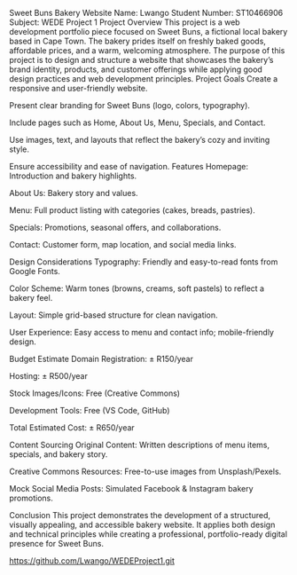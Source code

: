 Sweet Buns Bakery Website
Name: Lwango
Student Number: ST10466906
Subject: WEDE Project 1
Project Overview
This project is a web development portfolio piece focused on Sweet Buns, a fictional local bakery based in Cape Town. The bakery prides itself on freshly baked goods, affordable prices, and a warm, welcoming atmosphere.
The purpose of this project is to design and structure a website that showcases the bakery’s brand identity, products, and customer offerings while applying good design practices and web development principles.
Project Goals
Create a responsive and user-friendly website.

Present clear branding for Sweet Buns (logo, colors, typography).

Include pages such as Home, About Us, Menu, Specials, and Contact.

Use images, text, and layouts that reflect the bakery’s cozy and inviting style.

Ensure accessibility and ease of navigation.
 Features
Homepage: Introduction and bakery highlights.


About Us: Bakery story and values.


Menu: Full product listing with categories (cakes, breads, pastries).


Specials: Promotions, seasonal offers, and collaborations.


Contact: Customer form, map location, and social media links.


Design Considerations
Typography: Friendly and easy-to-read fonts from Google Fonts.


Color Scheme: Warm tones (browns, creams, soft pastels) to reflect a bakery feel.


Layout: Simple grid-based structure for clean navigation.


User Experience: Easy access to menu and contact info; mobile-friendly design.


Budget Estimate
Domain Registration: ± R150/year


Hosting: ± R500/year


Stock Images/Icons: Free (Creative Commons)


Development Tools: Free (VS Code, GitHub)


Total Estimated Cost: ± R650/year

Content Sourcing
Original Content: Written descriptions of menu items, specials, and bakery story.


Creative Commons Resources: Free-to-use images from Unsplash/Pexels.


Mock Social Media Posts: Simulated Facebook & Instagram bakery promotions.


 Conclusion
This project demonstrates the development of a structured, visually appealing, and accessible bakery website. It applies both design and technical principles while creating a professional, portfolio-ready digital presence for Sweet Buns.

https://github.com/Lwango/WEDEProject1.git
